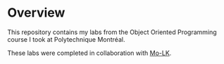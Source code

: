 # Overview

This repository contains my labs from the Object Oriented Programming course I took at Polytechnique Montréal.

These labs were completed in collaboration with [Mo-LK](https://github.com/Mo-LK).
